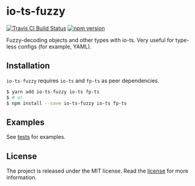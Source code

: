 # io-ts-fuzzy
[![Travis CI Build Status](https://travis-ci.org/Tarik02/io-ts-fuzzy.svg?branch=master)](https://travis-ci.org/Tarik02/io-ts-fuzzy)
[![npm version](https://badge.fury.io/js/io-ts-fuzzy.svg)](https://badge.fury.io/js/io-ts-fuzzy)

Fuzzy-decoding objects and other types with io-ts. Very useful for type-less configs (for example, YAML).

## Installation

`io-ts-fuzzy` requires `io-ts` and `fp-ts` as peer dependencies.

```bash
$ yarn add io-ts-fuzzy io-ts fp-ts
$ # or
$ npm install --save io-ts-fuzzy io-ts fp-ts
```

## Examples

See [tests](https://github.com/Tarik02/io-ts-fuzzy/tree/master/test) for examples.

## License

The project is released under the MIT license. Read the [license](https://github.com/Tarik02/io-ts-fuzzy/blob/master/LICENSE) for more information.
